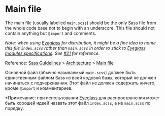 # Main file

The main file (usually labelled `main.scss`) should be the only Sass file from the whole code base not to begin with an underscore. This file should not contain anything but `@import` and comments.

_Note: when using [Eyeglass](https://github.com/sass-eyeglass/eyeglass) for distribution, it might be a fine idea to name this file `index.scss` rather than `main.scss` in order to stick to [Eyeglass modules specifications](https://github.com/sass-eyeglass/eyeglass#writing-an-eyeglass-module-with-sass-files). See [#21](https://github.com/KittyGiraudel/sass-boilerplate/issues/21) for reference._

Reference: [Sass Guidelines](https://sass-guidelin.es/) > [Architecture](https://sass-guidelin.es/#architecture) > [Main file](https://sass-guidelin.es/#main-file)

Основной файл (обычно называемый `main.scss`) должен быть единственным файлом Sass из всей кодовой базы, который не должен начинаться с подчеркивания. Этот файл не должен содержать ничего, кроме `@import` и комментариев.

\*Примечание: при использовании [Eyeglass](https://github.com/sass-eyeglass/eyeglass) для распространения может быть хорошей идеей назвать этот файл `index.scss`, а не `main.scss` по порядку.
